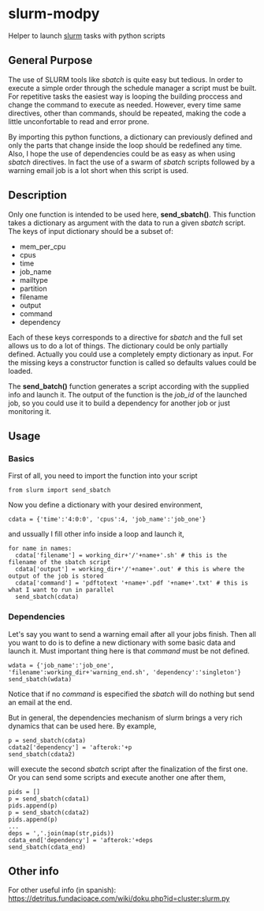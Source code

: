 # slurm-modpy
Helper to launch [slurm](https://slurm.schedmd.com/) tasks with python scripts

## General Purpose

The use of SLURM tools like *sbatch* is quite easy but tedious. In order to execute a simple order through the schedule manager a script must be built. For repetitive tasks the easiest way is looping the building proccess and change the command to execute as needed. However, every time same directives, other than commands, should be repeated, making the code a little unconfortable to read and error prone.

By importing this python functions, a dictionary can previously defined and only the parts that change inside the loop should be redefined any time. Also, I hope the use of dependencies could be as easy as when using *sbatch* directives. In fact the use of a swarm of *sbatch* scripts followed by a warning email job is a lot short when this script is used.

## Description

Only one function is intended to be used here, **send_sbatch()**. This function takes a dictionary as argument with the data to run a given *sbatch* script. The keys of input dictionary should be a subset of:

 - mem\_per\_cpu
 - cpus
 - time
 - job\_name
 - mailtype
 - partition
 - filename
 - output
 - command
 - dependency

Each of these keys corresponds to a directive for *sbatch* and the full set allows us to do a lot of things. The dictionary could be only partially defined. Actually you could use a completely empty dictionary as input. For the missing keys a constructor function is called so defaults values could be loaded. 

The **send_batch()** function generates a script according with the supplied info and launch it. The output of the function is the *job_id* of the launched job, so you could use it to build a dependency for another job or just monitoring it.

## Usage

### Basics

First of all, you need to import the function into your script

```
from slurm import send_sbatch
```

Now you define a dictionary with your desired environment,

```
cdata = {'time':'4:0:0', 'cpus':4, 'job_name':'job_one'}
```

and ussually I fill other info inside a loop and launch it,

```
for name in names:
  cdata['filename'] = working_dir+'/'+name+'.sh' # this is the filename of the sbatch script
  cdata['output'] = working_dir+'/'+name+'.out' # this is where the output of the job is stored
  cdata['command'] = 'pdftotext '+name+'.pdf '+name+'.txt' # this is what I want to run in parallel
  send_sbatch(cdata)
```

### Dependencies

Let's say you want to send a warning email after all your jobs finish. Then all you want to do is to define a new dictionary with some basic data and launch it. Must important thing here is that *command* must be not defined.

```
wdata = {'job_name':'job_one', 'filename':working_dir+'warning_end.sh', 'dependency':'singleton'}
send_sbatch(wdata)
```
Notice that if no *command* is especified the *sbatch* will do nothing but send an email at the end. 

But in general, the dependencies mechanism of slurm brings a very rich dynamics that can be used here. By example,

``` 
p = send_sbatch(cdata)
cdata2['dependency'] = 'afterok:'+p
send_sbatch(cdata2)
```

will execute the second *sbatch* script after the finalization of the first one. Or you can send some scripts and execute another one after them,

```
pids = []
p = send_sbatch(cdata1)
pids.append(p)
p = send_sbatch(cdata2)
pids.append(p)
...
deps = ','.join(map(str,pids))
cdata_end['dependency'] = 'afterok:'+deps
send_sbatch(cdata_end)
```

## Other info

For other useful info (in spanish): https://detritus.fundacioace.com/wiki/doku.php?id=cluster:slurm.py 
